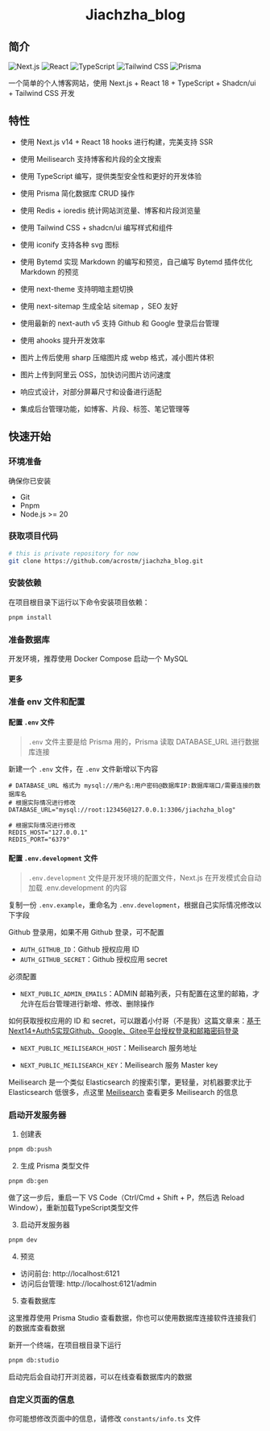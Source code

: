 # <div align="center">Jiachzha_blog</div>

## 简介

![Next.js](https://img.shields.io/badge/Next.js-000?logo=nextdotjs&logoColor=fff&style=for-the-badge)
![React](https://img.shields.io/badge/React-20232A?style=for-the-badge&logo=react&logoColor=61DAFB)
![TypeScript](https://img.shields.io/badge/TypeScript-007ACC?style=for-the-badge&logo=typescript&logoColor=white)
![Tailwind CSS](https://img.shields.io/badge/Tailwind_CSS-38B2AC?style=for-the-badge&logo=tailwind-css&logoColor=white)
![Prisma](https://img.shields.io/badge/Prisma-3982CE?style=for-the-badge&logo=Prisma&logoColor=white)

一个简单的个人博客网站，使用 Next.js + React 18 + TypeScript + Shadcn/ui + Tailwind CSS 开发

## 特性

- 使用 Next.js v14 + React 18 hooks 进行构建，完美支持 SSR

- 使用 Meilisearch 支持博客和片段的全文搜索

- 使用 TypeScript 编写，提供类型安全性和更好的开发体验

- 使用 Prisma 简化数据库 CRUD 操作

- 使用 Redis + ioredis 统计网站浏览量、博客和片段浏览量

- 使用 Tailwind CSS + shadcn/ui 编写样式和组件

- 使用 iconify 支持各种 svg 图标

- 使用 Bytemd 实现 Markdown 的编写和预览，自己编写 Bytemd 插件优化 Markdown 的预览

- 使用 next-theme 支持明暗主题切换

- 使用 next-sitemap 生成全站 sitemap ，SEO 友好

- 使用最新的 next-auth v5 支持 Github 和 Google 登录后台管理

- 使用 ahooks 提升开发效率

- 图片上传后使用 sharp 压缩图片成 webp 格式，减小图片体积

- 图片上传到阿里云 OSS，加快访问图片访问速度

- 响应式设计，对部分屏幕尺寸和设备进行适配

- 集成后台管理功能，如博客、片段、标签、笔记管理等

## 快速开始

### 环境准备

确保你已安装

- Git
- Pnpm
- Node.js >= 20

### 获取项目代码

```bash
# this is private repository for now
git clone https://github.com/acrostm/jiachzha_blog.git
```

### 安装依赖

在项目根目录下运行以下命令安装项目依赖：

```bash
pnpm install
```

### 准备数据库

开发环境，推荐使用 Docker Compose 启动一个 MySQL

#### 更多

### 准备 env 文件和配置

#### 配置 `.env` 文件

> `.env` 文件主要是给 Prisma 用的，Prisma 读取 DATABASE_URL 进行数据库连接

新建一个 `.env` 文件，在 `.env` 文件新增以下内容

```.env
# DATABASE_URL 格式为 mysql://用户名:用户密码@数据库IP:数据库端口/需要连接的数据库名
# 根据实际情况进行修改
DATABASE_URL="mysql://root:123456@127.0.0.1:3306/jiachzha_blog"

# 根据实际情况进行修改
REDIS_HOST="127.0.0.1"
REDIS_PORT="6379"
```

#### 配置 `.env.development` 文件

> `.env.development` 文件是开发环境的配置文件，Next.js 在开发模式会自动加载 .env.development 的内容

复制一份 `.env.example`，重命名为 `.env.development`，根据自己实际情况修改以下字段

Github 登录用，如果不用 Github 登录，可不配置

- `AUTH_GITHUB_ID`：Github 授权应用 ID
- `AUTH_GITHUB_SECRET`：Github 授权应用 secret

必须配置

- `NEXT_PUBLIC_ADMIN_EMAILS`：ADMIN 邮箱列表，只有配置在这里的邮箱，才允许在后台管理进行新增、修改、删除操作

如何获取授权应用的 ID 和 secret，可以跟着小付哥（不是我）这篇文章来：[基于Next14+Auth5实现Github、Google、Gitee平台授权登录和邮箱密码登录](https://juejin.cn/post/7329736763060518931)

- `NEXT_PUBLIC_MEILISEARCH_HOST`：Meilisearch 服务地址

- `NEXT_PUBLIC_MEILISEARCH_KEY`：Meilisearch 服务 Master key

Meilisearch 是一个类似 Elasticsearch 的搜索引擎，更轻量，对机器要求比于 Elasticsearch 低很多，点这里 [Meilisearch](https://www.meilisearch.com/) 查看更多 Meilisearch 的信息

### 启动开发服务器

1. 创建表

```bash
pnpm db:push
```

2. 生成 Prisma 类型文件

```bash
pnpm db:gen
```

做了这一步后，重启一下 VS Code（Ctrl/Cmd + Shift + P，然后选 Reload Window），重新加载TypeScript类型文件

3. 启动开发服务器

```bash
pnpm dev
```

4. 预览

- 访问前台: http://localhost:6121
- 访问后台管理: http://localhost:6121/admin

5. 查看数据库

这里推荐使用 Prisma Studio 查看数据，你也可以使用数据库连接软件连接我们的数据库查看数据

新开一个终端，在项目根目录下运行

```bash
pnpm db:studio
```

启动完后会自动打开浏览器，可以在线查看数据库内的数据

### 自定义页面的信息

你可能想修改页面中的信息，请修改 `constants/info.ts` 文件
